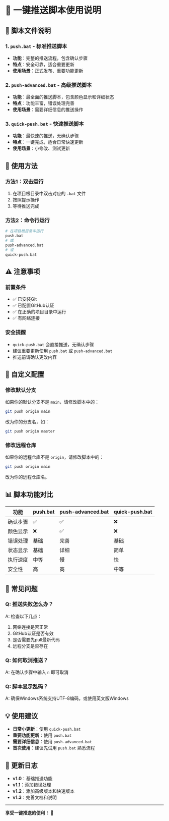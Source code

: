 # 🚀 一键推送脚本使用说明

## 📁 脚本文件说明

### 1. `push.bat` - 标准推送脚本
- **功能**：完整的推送流程，包含确认步骤
- **特点**：安全可靠，适合重要更新
- **使用场景**：正式发布、重要功能更新

### 2. `push-advanced.bat` - 高级推送脚本
- **功能**：最全面的推送脚本，包含颜色显示和详细状态
- **特点**：功能丰富，错误处理完善
- **使用场景**：需要详细信息的推送操作

### 3. `quick-push.bat` - 快速推送脚本
- **功能**：最快速的推送，无确认步骤
- **特点**：一键完成，适合日常快速更新
- **使用场景**：小修改、测试更新

## 🎯 使用方法

### 方法1：双击运行
1. 在项目根目录中双击对应的 `.bat` 文件
2. 按照提示操作
3. 等待推送完成

### 方法2：命令行运行
```bash
# 在项目根目录中运行
push.bat
# 或
push-advanced.bat
# 或
quick-push.bat
```

## ⚠️ 注意事项

### 前置条件
- ✅ 已安装Git
- ✅ 已配置GitHub认证
- ✅ 在正确的项目目录中运行
- ✅ 有网络连接

### 安全提醒
- `quick-push.bat` 会直接推送，无确认步骤
- 建议重要更新使用 `push.bat` 或 `push-advanced.bat`
- 推送前请确认更改内容

## 🔧 自定义配置

### 修改默认分支
如果你的默认分支不是 `main`，请修改脚本中的：
```bash
git push origin main
```
改为你的分支名，如：
```bash
git push origin master
```

### 修改远程仓库
如果你的远程仓库不是 `origin`，请修改脚本中的：
```bash
git push origin main
```
改为你的远程仓库名。

## 📊 脚本功能对比

| 功能 | push.bat | push-advanced.bat | quick-push.bat |
|------|----------|-------------------|----------------|
| 确认步骤 | ✅ | ✅ | ❌ |
| 颜色显示 | ❌ | ✅ | ❌ |
| 错误处理 | 基础 | 完善 | 基础 |
| 状态显示 | 基础 | 详细 | 简单 |
| 执行速度 | 中等 | 慢 | 快 |
| 安全性 | 高 | 高 | 中等 |

## 🚨 常见问题

### Q: 推送失败怎么办？
A: 检查以下几点：
1. 网络连接是否正常
2. GitHub认证是否有效
3. 是否需要先pull最新代码
4. 远程分支是否存在

### Q: 如何取消推送？
A: 在确认步骤中输入 `n` 即可取消

### Q: 脚本显示乱码？
A: 确保Windows系统支持UTF-8编码，或使用英文版Windows

## 💡 使用建议

- **日常小更新**：使用 `quick-push.bat`
- **重要功能更新**：使用 `push.bat`
- **需要详细信息**：使用 `push-advanced.bat`
- **首次使用**：建议先试用 `push.bat` 熟悉流程

## 🔄 更新日志

- **v1.0**：基础推送功能
- **v1.1**：添加错误处理
- **v1.2**：添加高级版本和快速版本
- **v1.3**：完善文档和说明

---

**享受一键推送的便利！** 🎉
